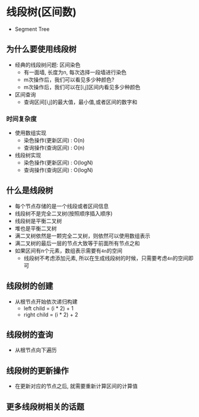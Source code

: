 # 线段树(区间数)
- Segment Tree

## 为什么要使用线段树
- 经典的线段树问题: 区间染色
  - 有一面墙, 长度为n, 每次选择一段墙进行染色
  - m次操作后，我们可以看见多少种颜色?
  - m次操作后，我们可以在[i,j]区间内看见多少种颜色
- 区间查询
  - 查询区间[i,j]的最大值，最小值,或者区间的数字和

### 时间复杂度
- 使用数组实现
  - 染色操作(更新区间) : O(n)
  - 查询操作(查询区间) : O(n)
- 线段树实现
  - 染色操作(更新区间) : O(logN)
  - 查询操作(查询区间) : O(logN)

## 什么是线段树
- 每个节点存储的是一个线段或者区间信息
- 线段树不是完全二叉树(按照顺序插入顺序)
- 线段树是平衡二叉树
- 堆也是平衡二叉树
- 满二叉树依然是一颗完全二叉树，则依然可以使用数组表示
- 满二叉树的最后一层的节点大致等于前面所有节点之和
- 如果区间有n个元素，数组表示需要有`4n`的空间
  - 线段树不考虑添加元素, 所以在生成线段树的时候，只需要考虑`4n`的空间即可

## 线段树的创建
- 从根节点开始依次递归构建
  - left child = (i * 2) + 1
  - right child = (i * 2) + 2

## 线段树的查询
- 从根节点向下遍历

## 线段树的更新操作
- 在更新对应的节点之后, 就需要重新计算区间的计算值

## 更多线段树相关的话题
